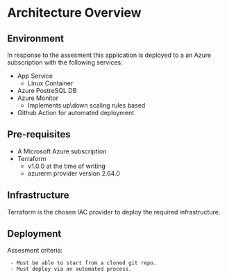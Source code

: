 # Architecture Overview

<!-- - Must document any pre-requisites clearly.
- Must be contained within a GitHub repository.
- Must deploy via an automated process.
- Must deploy infrastructure using code. -->

## Environment
In response to the assesment this application is deployed to a an Azure subscription with the following services:

- App Service 
  - Linux Container
- Azure PostreSQL DB
- Azure Monitor
  - Implements up\down scaling rules based
- Github Action for automated deployment

## Pre-requisites

- A Microsoft Azure subscription
- Terraform
  - v1.0.0 at the time of writing
  - azurerm provider version 2.64.0
  

## Infrastructure
Terraform is the chosen IAC provider to deploy the required infrastructure.


## Deployment
Assesment criteria:

     - Must be able to start from a cloned git repo.
     - Must deploy via an automated process.



